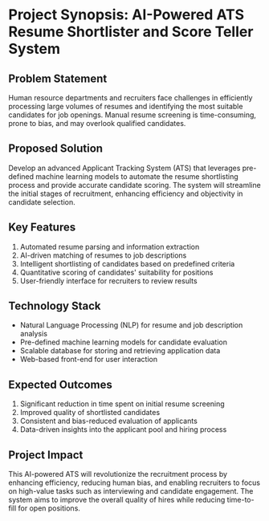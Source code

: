 # Project Synopsis: AI-Powered ATS Resume Shortlister and Score Teller System

## Problem Statement
Human resource departments and recruiters face challenges in efficiently processing large volumes of resumes and identifying the most suitable candidates for job openings. Manual resume screening is time-consuming, prone to bias, and may overlook qualified candidates.

## Proposed Solution
Develop an advanced Applicant Tracking System (ATS) that leverages pre-defined machine learning models to automate the resume shortlisting process and provide accurate candidate scoring. The system will streamline the initial stages of recruitment, enhancing efficiency and objectivity in candidate selection.

## Key Features
1. Automated resume parsing and information extraction
2. AI-driven matching of resumes to job descriptions
3. Intelligent shortlisting of candidates based on predefined criteria
4. Quantitative scoring of candidates' suitability for positions
5. User-friendly interface for recruiters to review results

## Technology Stack
- Natural Language Processing (NLP) for resume and job description analysis
- Pre-defined machine learning models for candidate evaluation
- Scalable database for storing and retrieving application data
- Web-based front-end for user interaction

## Expected Outcomes
1. Significant reduction in time spent on initial resume screening
2. Improved quality of shortlisted candidates
3. Consistent and bias-reduced evaluation of applicants
4. Data-driven insights into the applicant pool and hiring process

## Project Impact
This AI-powered ATS will revolutionize the recruitment process by enhancing efficiency, reducing human bias, and enabling recruiters to focus on high-value tasks such as interviewing and candidate engagement. The system aims to improve the overall quality of hires while reducing time-to-fill for open positions.
